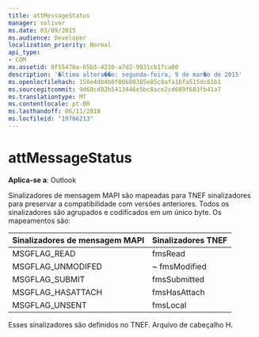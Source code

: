 ```yaml
---
title: attMessageStatus
manager: soliver
ms.date: 03/09/2015
ms.audience: Developer
localization_priority: Normal
api_type:
- COM
ms.assetid: 8f55470a-65b3-4210-a7d2-9031cb17ca80
description: '�ltima altera��o: segunda-feira, 9 de mar�o de 2015'
ms.openlocfilehash: 158e4db4b0f80b80385e85c8afa16fa515dc61b1
ms.sourcegitcommit: 9d60cd82b5413446e5bc8ace2cd689f683fb41a7
ms.translationtype: MT
ms.contentlocale: pt-BR
ms.lasthandoff: 06/11/2018
ms.locfileid: "19766213"
---
```

# <a name="attmessagestatus"></a>attMessageStatus

  
  
**Aplica-se a**: Outlook 
  
Sinalizadores de mensagem MAPI são mapeadas para TNEF sinalizadores para preservar a compatibilidade com versões anteriores. Todos os sinalizadores são agrupados e codificados em um único byte. Os mapeamentos são:
  
|**Sinalizadores de mensagem MAPI**|**Sinalizadores TNEF**|
|:-----|:-----|
|MSGFLAG_READ  <br/> |fmsRead  <br/> |
|MSGFLAG_UNMODIFED  <br/> |~ fmsModified  <br/> |
|MSGFLAG_SUBMIT  <br/> |fmsSubmitted  <br/> |
|MSGFLAG_HASATTACH  <br/> |fmsHasAttach  <br/> |
|MSGFLAG_UNSENT  <br/> |fmsLocal  <br/> |
   
Esses sinalizadores são definidos no TNEF. Arquivo de cabeçalho H.
  

